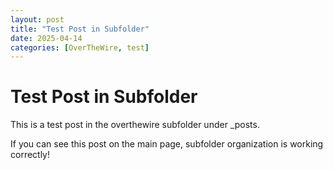 ```yaml
---
layout: post
title: "Test Post in Subfolder"
date: 2025-04-14
categories: [OverTheWire, test]
---
```


# Test Post in Subfolder

This is a test post in the overthewire subfolder under _posts.

If you can see this post on the main page, subfolder organization is working correctly! 